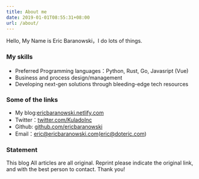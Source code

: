 ```yaml
---
title: About me
date: 2019-01-01T08:55:31+08:00
url: /about/
---
```



<p class="message">
Hello, My Name is Eric Baranowski，I do lots of things.
</p>


### My skills

 * Preferred Programming languages：Python, Rust, Go, Javasript (Vue)
 * Business and process design/management
 * Developing next-gen solutions through bleeding-edge tech resources


### Some of the links

 * My blog:[ericbaranowski.netlify.com](http://ericbaranowski.netlify.com)
 * Twitter：[twitter.com/KuladoInc](https://twitter.com/KuladoInc)
 * Github: [github.com/ericbaranowski](https://github.com/ericbaranowski)
 * Email：eric@ericbaranowski.com(eric@doteric.com)

### Statement

This blog All articles are all original. Reprint please indicate the original link, and with the best person to contact. Thank you!
